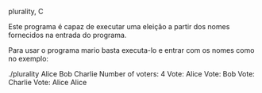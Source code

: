 
plurality, C

Este programa é capaz de executar uma eleição a partir dos nomes fornecidos na entrada do programa.

Para usar o programa mario basta executa-lo e entrar com os nomes como no exemplo:


 ./plurality Alice Bob Charlie
Number of voters: 4
Vote: Alice
Vote: Bob
Vote: Charlie
Vote: Alice
Alice